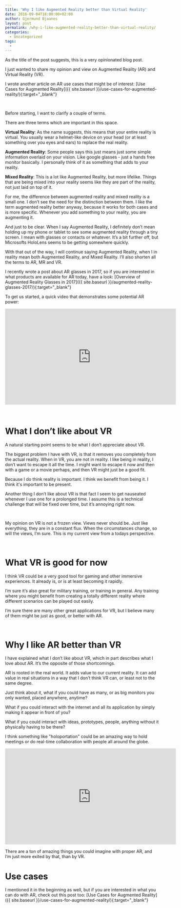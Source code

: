 ```yaml
---
title: 'Why I like Augmented Reality better than Virtual Reality'
date: 2016-09-04T18:00:00+02:00
author: Gjermund Bjaanes
layout: post
permalink: /why-i-like-augmented-reality-better-than-virtual-reality/
categories:
  - Uncategorized
tags:
  -
---
```


As the title of the post suggests, this is a very opinionated blog post.

I just wanted to share my opinion and view on Augmented Reality (AR) and Virtual Reality (VR).

<!--more-->

I wrote another article on AR use cases that might be of interest: [Use Cases for Augmented Reality]({{ site.baseurl }}/use-cases-for-augmented-reality/){:target="_blank"}

&nbsp;

Before starting, I want to clarify a couple of terms.

There are three terms which are important in this space.

**Virtual Reality**: As the name suggests, this means that your entire reality is virtual.
You usually wear a helmet-like device on your head (or at least something over you eyes and ears) to replace the real reality.

**Augmented Reality**: Some people says this just means just some simple information overlaid on your vision. 
Like google glasses - just a hands free monitor basically. 
I personally think of it as something that adds to your reality.

**Mixed Reality**: This is a lot like Augmented Reality, but more lifelike. 
Things that are being mixed into your reality seems like they are part of the reality, not just laid on top of it.

For me, the difference between augmented reality and mixed reality is a small one. 
I don’t see the need for the distinction between them. 
I like the term augmented reality better anyway, because it works for both cases and is more specific. 
Whenever you add something to your reality, you are augmenting it.

And just to be clear. When I say Augmented Reality, I definitely don’t mean holding up my phone or tablet to see some augmented reality through a tiny screen. I mean with glasses or contacts or whatever. It’s a bit further off, but Microsofts HoloLens seems to be getting somewhere quickly.

With that out of the way, I will continue saying Augmented Reality, when I in reality mean both Augmented Reality, and Mixed Reality. I’ll also shorten all the terms to AR, MR and VR.

I recently wrote a post about AR glasses in 2017, so if you are interested in what products are available for AR today, have a look: [Overview of Augmented Reality Glasses in 2017]({{ site.baseurl }}/augmented-reality-glasses-2017/){:target="_blank"}

To get us started, a quick video that demonstrates some potential AR power:

<iframe width="560" height="315" src="https://www.youtube.com/embed/x6XcZOP-PKU" frameborder="0" allowfullscreen></iframe>

&nbsp;

# What I don’t like about VR

A natural starting point seems to be what I don’t appreciate about VR.

The biggest problem I have with VR, is that it removes you completely from the actual reality. When in VR, you are not in reality. I like being in reality, I don’t want to escape it all the time. I might want to escape it now and then with a game or a movie perhaps, and then VR might just be a good fit.

Because I do think reality is important. I think we benefit from being it. I think it's important to be present.

Another thing I don’t like about VR is that fact I seem to get nauseated whenever I use one for a prolonged time. 
I assume this is a technical challenge that will be fixed over time, but it’s annoying right now.

&nbsp;

My opinion on VR is not a frozen view. Views never should be. Just like everything, they are in a constant flux. When the circumstances change, so will the views, I’m sure. This is my current view from a todays perspective.

&nbsp;

# What VR is good for now

I think VR could be a very good tool for gaming and other immersive experiences. It already is, or is at least becoming it rapidly.

I’m sure it’s also great for military training, or training in general. Any training where you might benefit from creating a totally different reality where different scenarios can be played out easily.

I’m sure there are many other great applications for VR, but I believe many of them might be just as good, or better with AR.

&nbsp;

# Why I like AR better than VR

I have explained what I don’t like about VR, which in part describes what I love about AR. It’s the opposite of those shortcomings.

AR is rooted in the real world. It adds value to our current reality. 
It can add value in real situations in a way that I don’t think VR can, or least not to the same degree.

Just think about it, what if you could have as many, or as big monitors you only wanted, placed anywhere, anytime? 

What if you could interact with the internet and all its application by simply making it appear in front of you?
 
What if you could interact with ideas, prototypes, people, anything without it physically having to be there?

I think something like "holoportation" could be an amazing way to hold meetings or do real-time collaboration with people all around the globe.

<iframe width="560" height="315" src="https://www.youtube.com/embed/7d59O6cfaM0" frameborder="0" allowfullscreen></iframe>

There are a ton of amazing things you could imagine with proper AR, and I’m just more exited by that, than by VR.

# Use cases

I mentioned it in the beginning as well, but if you are interested in what you can do with AR, check out this post too: [Use Cases for Augmented Reality]({{ site.baseurl }}/use-cases-for-augmented-reality/){:target="_blank"}
